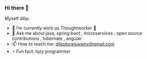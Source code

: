 ### Hi there 👋


Myself dilip:

- 🔭 I’m currently work as Thoughtworker 🙂
- 💬 Ask me about java, spring boot , microservices , open source contributions , hibernate , angular
- 📫 How to reach me: dilipduraiswamy@gmail.com
- ⚡ Fun fact: lazy programmer 

